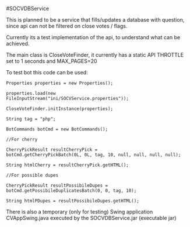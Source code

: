 #SOCVDBService

This is planned to be a service that fills/updates a database with question, since api can not be filtered on close votes / flags.

Currently its a test implementation of the api, to understand what can be achieved.

The main class is CloseVoteFinder, it currently has a static API THROTTLE set to 1 seconds and MAX_PAGES=20

To test bot this code can be used:


<code>Properties properties = new Properties();</code>

<code>properties.load(new FileInputStream("ini/SOCVService.properties"));</code>

<code>CloseVoteFinder.initInstance(properties);</code>

<code>String tag = "php";</code>

<code>BotCommands botCmd = new BotCommands();</code>

<code>//For cherry</code>

<code>CherryPickResult resultCherryPick = botCmd.getCherryPickBatch(0L, 0L, tag, 10, null, null, null, null); </code>

<code>String htmlCherry = resultCherryPick.getHTML();</code>

<code>//For possible dupes</code>

<code>CherryPickResult resultPossibileDupes = botCmd.getPossibileDuplicatesBatch(0, 0, tag, 10); </code>

<code>String htmlPDupes = resultPossibileDupes.getHTML();</code>

 
There is also a temporary (only for testing) Swing application CVAppSwing.java executed by the SOCVDBService.jar (executable jar)
